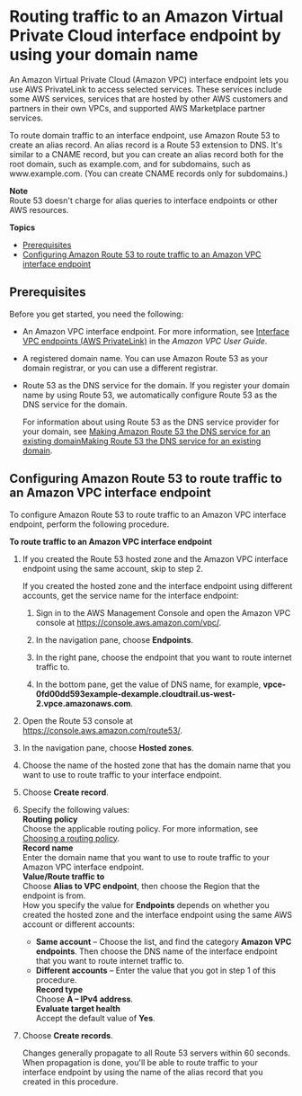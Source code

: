 # Routing traffic to an Amazon Virtual Private Cloud interface endpoint by using your domain name<a name="routing-to-vpc-interface-endpoint"></a>

An Amazon Virtual Private Cloud \(Amazon VPC\) interface endpoint lets you use AWS PrivateLink to access selected services\. These services include some AWS services, services that are hosted by other AWS customers and partners in their own VPCs, and supported AWS Marketplace partner services\.

To route domain traffic to an interface endpoint, use Amazon Route 53 to create an alias record\. An alias record is a Route 53 extension to DNS\. It's similar to a CNAME record, but you can create an alias record both for the root domain, such as example\.com, and for subdomains, such as www\.example\.com\. \(You can create CNAME records only for subdomains\.\)

**Note**  
Route 53 doesn't charge for alias queries to interface endpoints or other AWS resources\.

**Topics**
+ [Prerequisites](#routing-to-vpc-interface-endpoint-prereqs)
+ [Configuring Amazon Route 53 to route traffic to an Amazon VPC interface endpoint](#routing-to-vpc-interface-endpoint-config)

## Prerequisites<a name="routing-to-vpc-interface-endpoint-prereqs"></a>

Before you get started, you need the following:
+ An Amazon VPC interface endpoint\. For more information, see [Interface VPC endpoints \(AWS PrivateLink\)](https://docs.aws.amazon.com/vpc/latest/userguide/vpce-interface.html) in the *Amazon VPC User Guide*\.
+ A registered domain name\. You can use Amazon Route 53 as your domain registrar, or you can use a different registrar\.
+ Route 53 as the DNS service for the domain\. If you register your domain name by using Route 53, we automatically configure Route 53 as the DNS service for the domain\. 

  For information about using Route 53 as the DNS service provider for your domain, see [Making Amazon Route 53 the DNS service for an existing domainMaking Route 53 the DNS service for an existing domain](MigratingDNS.md)\.

## Configuring Amazon Route 53 to route traffic to an Amazon VPC interface endpoint<a name="routing-to-vpc-interface-endpoint-config"></a>

To configure Amazon Route 53 to route traffic to an Amazon VPC interface endpoint, perform the following procedure\.<a name="routing-to-vpc-interface-endpoint-config-procedure"></a>

**To route traffic to an Amazon VPC interface endpoint**

1. If you created the Route 53 hosted zone and the Amazon VPC interface endpoint using the same account, skip to step 2\.

   If you created the hosted zone and the interface endpoint using different accounts, get the service name for the interface endpoint:

   1. Sign in to the AWS Management Console and open the Amazon VPC console at [https://console\.aws\.amazon\.com/vpc/](https://console.aws.amazon.com/vpc/)\.

   1. In the navigation pane, choose **Endpoints**\.

   1. In the right pane, choose the endpoint that you want to route internet traffic to\.

   1. In the bottom pane, get the value of DNS name, for example, **vpce\-0fd00dd593example\-dexample\.cloudtrail\.us\-west\-2\.vpce\.amazonaws\.com**\.

1. Open the Route 53 console at [https://console\.aws\.amazon\.com/route53/](https://console.aws.amazon.com/route53/)\.

1. In the navigation pane, choose **Hosted zones**\.

1. Choose the name of the hosted zone that has the domain name that you want to use to route traffic to your interface endpoint\.

1. Choose **Create record**\.

1. Specify the following values:  
**Routing policy**  
Choose the applicable routing policy\. For more information, see [Choosing a routing policy](routing-policy.md)\.  
**Record name**  
Enter the domain name that you want to use to route traffic to your Amazon VPC interface endpoint\.   
**Value/Route traffic to**  
Choose **Alias to VPC endpoint**, then choose the Region that the endpoint is from\.   
How you specify the value for **Endpoints** depends on whether you created the hosted zone and the interface endpoint using the same AWS account or different accounts:  
   + **Same account** – Choose the list, and find the category **Amazon VPC endpoints**\. Then choose the DNS name of the interface endpoint that you want to route internet traffic to\.
   + **Different accounts** – Enter the value that you got in step 1 of this procedure\.  
**Record type**  
Choose **A – IPv4 address**\.  
**Evaluate target health**  
Accept the default value of **Yes**\.

1. Choose **Create records**\.

   Changes generally propagate to all Route 53 servers within 60 seconds\. When propagation is done, you'll be able to route traffic to your interface endpoint by using the name of the alias record that you created in this procedure\.